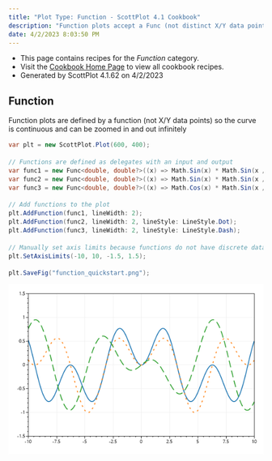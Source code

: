 ```yaml
---
title: "Plot Type: Function - ScottPlot 4.1 Cookbook"
description: "Function plots accept a Func (not distinct X/Y data points) to create line plots which can be zoomed infinitely."
date: 4/2/2023 8:03:50 PM
---
```


* This page contains recipes for the _Function_ category.
* Visit the [Cookbook Home Page](../../) to view all cookbook recipes.
* Generated by ScottPlot 4.1.62 on 4/2/2023
## Function

Function plots are defined by a function (not X/Y data points) so the curve is continuous and can be zoomed in and out infinitely

```cs
var plt = new ScottPlot.Plot(600, 400);

// Functions are defined as delegates with an input and output
var func1 = new Func<double, double?>((x) => Math.Sin(x) * Math.Sin(x / 2));
var func2 = new Func<double, double?>((x) => Math.Sin(x) * Math.Sin(x / 3));
var func3 = new Func<double, double?>((x) => Math.Cos(x) * Math.Sin(x / 5));

// Add functions to the plot
plt.AddFunction(func1, lineWidth: 2);
plt.AddFunction(func2, lineWidth: 2, lineStyle: LineStyle.Dot);
plt.AddFunction(func3, lineWidth: 2, lineStyle: LineStyle.Dash);

// Manually set axis limits because functions do not have discrete data points
plt.SetAxisLimits(-10, 10, -1.5, 1.5);

plt.SaveFig("function_quickstart.png");
```

<img src='../../images/function_quickstart.png' class='d-block mx-auto my-5' />




